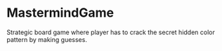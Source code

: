 # MastermindGame
Strategic board game where player has to crack the secret hidden color pattern by making guesses.

